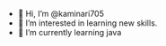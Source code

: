 - 👋 Hi, I’m @kaminari705
- 👀 I’m interested in learning new skills.
- 🌱 I’m currently learning java

<!---
kaminari705/kaminari705 is a ✨ special ✨ repository because its `README.md` (this file) appears on your GitHub profile.
You can click the Preview link to take a look at your changes.
--->
